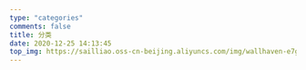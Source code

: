 ```yaml
---
type: "categories"
comments: false
title: 分类
date: 2020-12-25 14:13:45
top_img: https://sailliao.oss-cn-beijing.aliyuncs.com/img/wallhaven-e7g85r.jpg
---
```

